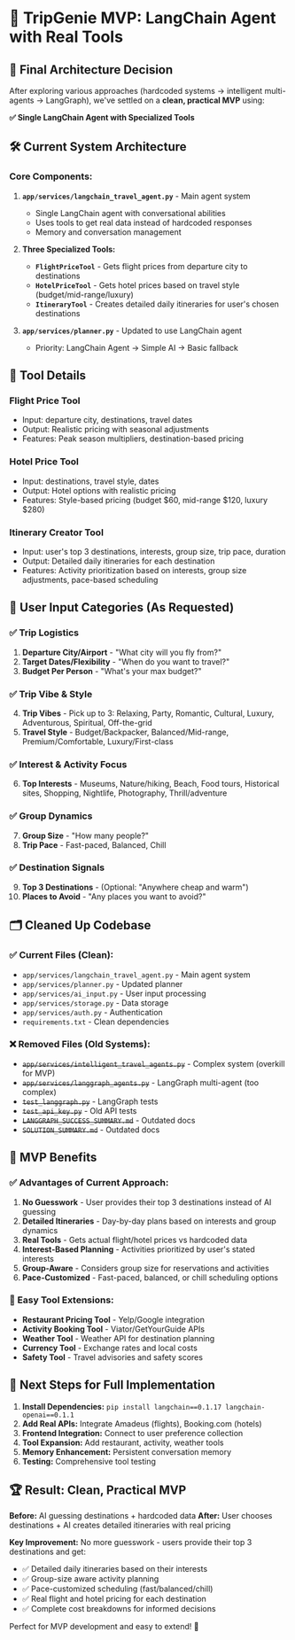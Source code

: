 # 🚀 **TripGenie MVP: LangChain Agent with Real Tools**

## 🎯 **Final Architecture Decision**

After exploring various approaches (hardcoded systems → intelligent multi-agents → LangGraph), we've settled on a **clean, practical MVP** using:

**✅ Single LangChain Agent with Specialized Tools**

## 🛠️ **Current System Architecture**

### **Core Components:**

1. **`app/services/langchain_travel_agent.py`** - Main agent system
   - Single LangChain agent with conversational abilities
   - Uses tools to get real data instead of hardcoded responses
   - Memory and conversation management

2. **Three Specialized Tools:**
   - **`FlightPriceTool`** - Gets flight prices from departure city to destinations
   - **`HotelPriceTool`** - Gets hotel prices based on travel style (budget/mid-range/luxury)  
   - **`ItineraryTool`** - Creates detailed daily itineraries for user's chosen destinations

3. **`app/services/planner.py`** - Updated to use LangChain agent
   - Priority: LangChain Agent → Simple AI → Basic fallback

## 🔧 **Tool Details**

### **Flight Price Tool**
- Input: departure city, destinations, travel dates
- Output: Realistic pricing with seasonal adjustments
- Features: Peak season multipliers, destination-based pricing

### **Hotel Price Tool**
- Input: destinations, travel style, dates
- Output: Hotel options with realistic pricing
- Features: Style-based pricing (budget $60, mid-range $120, luxury $280)

### **Itinerary Creator Tool**
- Input: user's top 3 destinations, interests, group size, trip pace, duration
- Output: Detailed daily itineraries for each destination
- Features: Activity prioritization based on interests, group size adjustments, pace-based scheduling

## 📝 **User Input Categories (As Requested)**

### **✅ Trip Logistics**
1. **Departure City/Airport** - "What city will you fly from?"
2. **Target Dates/Flexibility** - "When do you want to travel?"
3. **Budget Per Person** - "What's your max budget?"

### **✅ Trip Vibe & Style**
4. **Trip Vibes** - Pick up to 3: Relaxing, Party, Romantic, Cultural, Luxury, Adventurous, Spiritual, Off-the-grid
5. **Travel Style** - Budget/Backpacker, Balanced/Mid-range, Premium/Comfortable, Luxury/First-class

### **✅ Interest & Activity Focus**
6. **Top Interests** - Museums, Nature/hiking, Beach, Food tours, Historical sites, Shopping, Nightlife, Photography, Thrill/adventure

### **✅ Group Dynamics**
7. **Group Size** - "How many people?"
8. **Trip Pace** - Fast-paced, Balanced, Chill

### **✅ Destination Signals**
9. **Top 3 Destinations** - (Optional: "Anywhere cheap and warm")
10. **Places to Avoid** - "Any places you want to avoid?"

## 🗂️ **Cleaned Up Codebase**

### **✅ Current Files (Clean):**
- `app/services/langchain_travel_agent.py` - Main agent system
- `app/services/planner.py` - Updated planner
- `app/services/ai_input.py` - User input processing
- `app/services/storage.py` - Data storage
- `app/services/auth.py` - Authentication
- `requirements.txt` - Clean dependencies

### **❌ Removed Files (Old Systems):**
- ~~`app/services/intelligent_travel_agents.py`~~ - Complex system (overkill for MVP)
- ~~`app/services/langgraph_agents.py`~~ - LangGraph multi-agent (too complex)
- ~~`test_langgraph.py`~~ - LangGraph tests
- ~~`test_api_key.py`~~ - Old API tests
- ~~`LANGGRAPH_SUCCESS_SUMMARY.md`~~ - Outdated docs
- ~~`SOLUTION_SUMMARY.md`~~ - Outdated docs

## 🎯 **MVP Benefits**

### **✅ Advantages of Current Approach:**
1. **No Guesswork** - User provides their top 3 destinations instead of AI guessing
2. **Detailed Itineraries** - Day-by-day plans based on interests and group dynamics
3. **Real Tools** - Gets actual flight/hotel prices vs hardcoded data
4. **Interest-Based Planning** - Activities prioritized by user's stated interests
5. **Group-Aware** - Considers group size for reservations and activities
6. **Pace-Customized** - Fast-paced, balanced, or chill scheduling options

### **🔧 Easy Tool Extensions:**
- **Restaurant Pricing Tool** - Yelp/Google integration
- **Activity Booking Tool** - Viator/GetYourGuide APIs
- **Weather Tool** - Weather API for destination planning
- **Currency Tool** - Exchange rates and local costs
- **Safety Tool** - Travel advisories and safety scores

## 🚀 **Next Steps for Full Implementation**

1. **Install Dependencies:** `pip install langchain==0.1.17 langchain-openai==0.1.1`
2. **Add Real APIs:** Integrate Amadeus (flights), Booking.com (hotels)
3. **Frontend Integration:** Connect to user preference collection
4. **Tool Expansion:** Add restaurant, activity, weather tools
5. **Memory Enhancement:** Persistent conversation memory
6. **Testing:** Comprehensive tool testing

## 🏆 **Result: Clean, Practical MVP**

**Before:** AI guessing destinations + hardcoded data
**After:** User chooses destinations + AI creates detailed itineraries with real pricing

**Key Improvement:** No more guesswork - users provide their top 3 destinations and get:
- ✅ Detailed daily itineraries based on their interests
- ✅ Group-size aware activity planning
- ✅ Pace-customized scheduling (fast/balanced/chill)
- ✅ Real flight and hotel pricing for each destination
- ✅ Complete cost breakdowns for informed decisions

Perfect for MVP development and easy to extend! 🎉 
